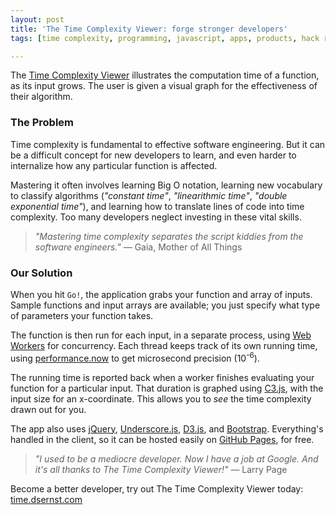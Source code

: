 ```yaml
---
layout: post
title: 'The Time Complexity Viewer: forge stronger developers'
tags: [time complexity, programming, javascript, apps, products, hack reactor]

---
```


The [Time Complexity Viewer](http://time.dsernst.com) illustrates the computation time of a function, as its input grows. The user is given a visual graph for the effectiveness of their algorithm.

### The Problem ###
Time complexity is fundamental to effective software engineering. But it can be a difficult concept for new developers to learn, and even harder to internalize how any particular function is affected.

Mastering it often involves learning Big O notation, learning new vocabulary to classify algorithms (*"constant time"*, *"linearithmic time"*, *"double exponential time"*), and learning how to translate lines of code into time complexity. Too many developers neglect investing in these vital skills.

> *"Mastering time complexity separates the script kiddies from the software engineers."* — Gaia, Mother of All Things

### Our Solution ###
When you hit `Go!`, the application grabs your function and array of inputs. Sample functions and input arrays are available; you just specify what type of parameters your function takes.

The function is then run for each input, in a separate process, using [Web Workers](https://developer.mozilla.org/en-US/docs/Web/API/Web_Workers_API) for concurrency. Each thread keeps track of its own running time, using [performance.now](https://developer.mozilla.org/en-US/docs/Web/API/Performance.now) to get microsecond precision (10<sup>-6</sup>).

The running time is reported back when a worker finishes evaluating your function for a particular input. That duration is graphed using [C3.js](http://c3js.org/), with the input size for an x-coordinate. This allows you to *see* the time complexity drawn out for you.

The app also uses [jQuery](http://jquery.com/), [Underscore.js](http://underscorejs.org/), [D3.js](http://d3js.org/), and [Bootstrap](http://getbootstrap.com/). Everything's handled in the client, so it can be hosted easily on [GitHub Pages](https://pages.github.com/), for free.

> *"I used to be a mediocre developer. Now I have a job at Google. And it's all thanks to The Time Complexity Viewer!"* — Larry Page

Become a better developer, try out The Time Complexity Viewer today: [time.dsernst.com](http://time.dsernst.com/)
